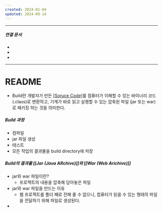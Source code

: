 ```yaml
---
created: 2024-01-04
updated: 2024-09-14
---
```

----
##### 연결 문서

- 
- 
- 
---

# **README**

- Build란 개발자가 만든 [[Soruce Code]](.java)를 컴퓨터가 이해할 수 있는 바이너리 코드(.class)로 변환하고, 
  기계가 바로 읽고 실행할 수 있는 압축된 파일 (jar 또는 war)로 패키징 하는 것을 의미한다.



##### Build 과정

- 컴파일
- jar 파일 생성
- 테스트
- 모든 작업의 결과물을 build directory에 저장



##### Build의 결과물 [[Jar (Java ARchive)]]와 [[War (Web Arichive)]]

- jar와 war 파일이란?
	- 프로젝트의 내용을 압축해 담아놓은 파일
- jar와 war 파일을 만드는 이유
	- 웹 프로젝트를 폴더 째로 전해 줄 수 없으니, 
	  컴퓨터가 읽을 수 있는 형태의 파일을 전달하기 위해 파일로 생성된다.
- 
